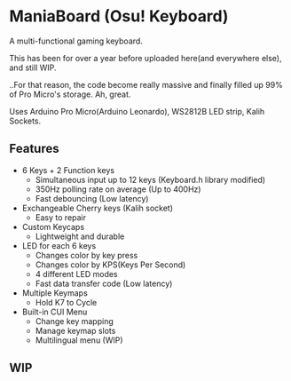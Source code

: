 ManiaBoard (Osu! Keyboard)
==========================

A multi-functional gaming keyboard.

This has been for over a year before uploaded here(and everywhere else), and still WIP.

..For that reason, the code become really massive and finally filled up 99% of Pro Micro's storage. Ah, great.

Uses Arduino Pro Micro(Arduino Leonardo), WS2812B LED strip, Kalih Sockets.

Features
--------

* 6 Keys + 2 Function keys
  * Simultaneous input up to 12 keys (Keyboard.h library modified)
  * 350Hz polling rate on average (Up to 400Hz)
  * Fast debouncing (Low latency)
* Exchangeable Cherry keys (Kalih socket)
  * Easy to repair
* Custom Keycaps
  * Lightweight and durable
* LED for each 6 keys
  * Changes color by key press
  * Changes color by KPS(Keys Per Second)
  * 4 different LED modes
  * Fast data transfer code (Low latency)
* Multiple Keymaps
  * Hold K7 to Cycle
* Built-in CUI Menu
  * Change key mapping
  * Manage keymap slots
  * Multilingual menu (WIP)
  
WIP
---

